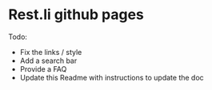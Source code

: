 # Rest.li github pages 


 Todo:
  - Fix the links / style
  - Add a search bar
  - Provide a FAQ
  - Update this Readme with instructions to update the doc
